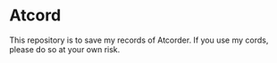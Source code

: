 # Atcord
 This repository is to save my records of Atcorder.
 If you use my cords, please do so at your own risk.
